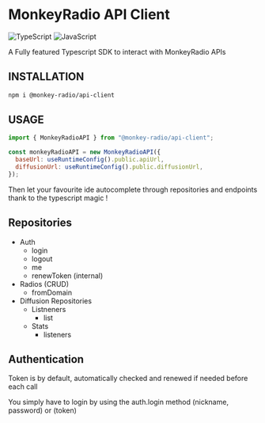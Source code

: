 # MonkeyRadio API Client

![TypeScript](https://img.shields.io/badge/typescript-%23007ACC.svg?style=for-the-badge&logo=typescript&logoColor=white)
![JavaScript](https://img.shields.io/badge/javascript-%23323330.svg?style=for-the-badge&logo=javascript&logoColor=%23F7DF1E)

A Fully featured Typescript SDK to interact with MonkeyRadio APIs

## INSTALLATION

```bash
npm i @monkey-radio/api-client
```

## USAGE

```js
import { MonkeyRadioAPI } from "@monkey-radio/api-client";

const monkeyRadioAPI = new MonkeyRadioAPI({
  baseUrl: useRuntimeConfig().public.apiUrl,
  diffusionUrl: useRuntimeConfig().public.diffusionUrl,
});
```

Then let your favourite ide autocomplete through repositories and endpoints thank to the typescript magic !

## Repositories

- Auth
  - login
  - logout
  - me
  - renewToken (internal)
- Radios (CRUD)
  - fromDomain
- Diffusion Repositories
  - Listneners
    - list
  - Stats
    - listeners

## Authentication

Token is by default, automatically checked and renewed if needed before each call

You simply have to login by using the auth.login method (nickname, password) or (token)
